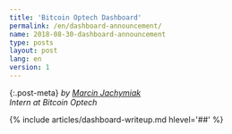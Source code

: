 ```yaml
---
title: 'Bitcoin Optech Dashboard'
permalink: /en/dashboard-announcement/
name: 2018-08-30-dashboard-announcement
type: posts
layout: post
lang: en
version: 1
---
```


{:.post-meta}
*by [Marcin Jachymiak](https://github.com/marcinja)<br>Intern at Bitcoin Optech*

{% include articles/dashboard-writeup.md hlevel='##' %}
